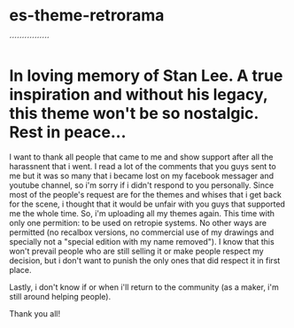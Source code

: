 # es-theme-retrorama
´´´´´´´´´´´´´´´´
# In loving memory of Stan Lee. A true inspiration and without his legacy, this theme won't be so nostalgic. Rest in peace...

I want to thank all people that came to me and show support after all the harassnent that i went. I read a lot of the comments that you guys sent to me but it was so many that i became lost on my facebook messager and youtube channel, so i'm sorry if i didn't respond to you personally.
Since most of the people's request are for the themes and whises that i get back for the scene, i thought that it would be unfair with you guys that supported me the whole time.
So, i'm uploading all my themes again. This time with only one permition: to be used on retropie systems. No other ways are permitted (no recalbox versions, no commercial use of my drawings and specially not a "special edition with my name removed"). I know that this won't prevail people who are still selling it or make people respect my decision, but i don't want to punish the only ones that did respect it in first place.

Lastly, i don't know if or when i'll return to the community (as a maker, i'm still around helping people).

Thank you all!

